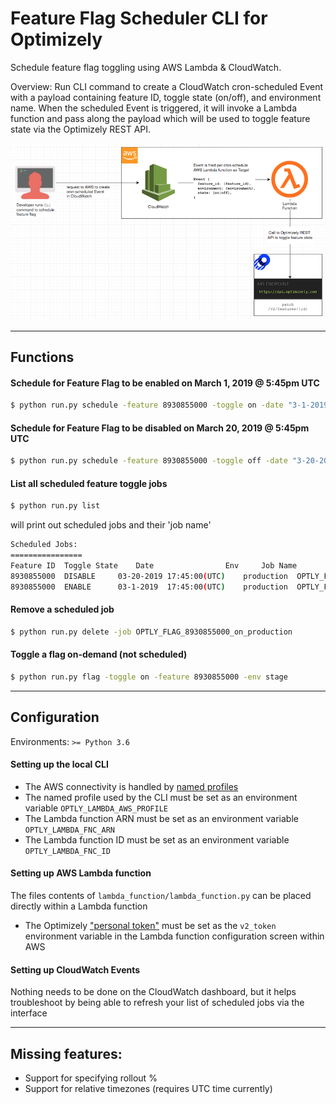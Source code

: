 # Feature Flag Scheduler CLI for Optimizely
Schedule feature flag toggling using AWS Lambda &amp; CloudWatch. 

Overview: Run CLI command to create a CloudWatch cron-scheduled Event with a payload containing feature ID, toggle state (on/off), and environment name. When the scheduled Event is triggered, it will invoke a Lambda function and pass along the payload which will be used to toggle feature state via the Optimizely REST API.

![Solution Diagram](https://raw.githubusercontent.com/cooperreid-optimizely/feature-flag-scheduler/master/static/diagram.png)

---

## Functions

#### Schedule for Feature Flag to be enabled on March 1, 2019 @ 5:45pm UTC
```bash
$ python run.py schedule -feature 8930855000 -toggle on -date "3-1-2019 17:45:00" -env production
```

#### Schedule for Feature Flag to be disabled on March 20, 2019 @ 5:45pm UTC
```bash
$ python run.py schedule -feature 8930855000 -toggle off -date "3-20-2019 17:45:00" -env production
```

#### List all scheduled feature toggle jobs
```bash
$ python run.py list
```
will print out scheduled jobs and their 'job name'

```bash
Scheduled Jobs:
================
Feature ID	Toggle State	Date				Env		Job Name
8930855000	DISABLE		03-20-2019 17:45:00(UTC)	production	OPTLY_FLAG_8930855000_off_production
8930855000	ENABLE		03-1-2019  17:45:00(UTC)	production	OPTLY_FLAG_8930855000_on_production

```

#### Remove a scheduled job
```bash
$ python run.py delete -job OPTLY_FLAG_8930855000_on_production
```

#### Toggle a flag on-demand (not scheduled)
```bash
$ python run.py flag -toggle on -feature 8930855000 -env stage
```

---

## Configuration

Environments:
`>= Python 3.6`

#### Setting up the local CLI
* The AWS connectivity is handled by [named profiles](https://docs.aws.amazon.com/cli/latest/userguide/cli-configure-profiles.html)
* The named profile used by the CLI must be set as an environment variable `OPTLY_LAMBDA_AWS_PROFILE`
* The Lambda function ARN must be set as an environment variable `OPTLY_LAMBDA_FNC_ARN`
* The Lambda function ID must be set as an environment variable `OPTLY_LAMBDA_FNC_ID`

#### Setting up AWS Lambda function
The files contents of `lambda_function/lambda_function.py` can be placed directly within a Lambda function
* The Optimizely ["personal token"](https://developers.optimizely.com/x/rest/getting-started/) must be set as the `v2_token` environment variable in the Lambda function configuration screen within AWS

#### Setting up CloudWatch Events
Nothing needs to be done on the CloudWatch dashboard, but it helps troubleshoot by being able to refresh your list of scheduled jobs via the interface

---

## Missing features:
* Support for specifying rollout %
* Support for relative timezones (requires UTC time currently)
